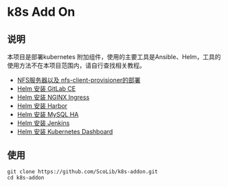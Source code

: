 # k8s Add On

## 说明

本项目是部署kubernetes 附加组件，使用的主要工具是Ansible、Helm，工具的使用方法不在本项目范围内，请自行查找相关教程。



- [NFS服务器以及 nfs-client-provisioner的部署](./nfs.md)
- [Helm 安装 GitLab CE](./gitlab-ce.md)
- [Helm 安装 NGINX Ingress](./nginx-ingress.md)
- [Helm 安装 Harbor](./harbor.md)
- [Helm 安装 MySQL HA](./mysqlha.md)
- [Helm 安装 Jenkins](./jenkins.md)
- [Helm 安装 Kubernetes Dashboard](./kubernetes-dashboard.md)



## 使用 

```
git clone https://github.com/ScoLib/k8s-addon.git
cd k8s-addon

```

